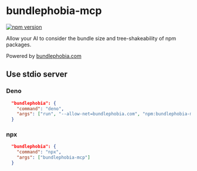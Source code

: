 # bundlephobia-mcp

[![npm version](https://badge.fury.io/js/bundlephobia-mcp.svg)](https://badge.fury.io/js/bundlephobia-mcp)

Allow your AI to consider the bundle size and tree-shakeability of npm packages.

Powered by [bundlephobia.com](https://bundlephobia.com/)

## Use stdio server

### Deno

```json
  "bundlephobia": {
    "command": "deno",
    "args": ["run", "--allow-net=bundlephobia.com", "npm:bundlephobia-mcp"]
  }
```

### npx

```json
  "bundlephobia": {
    "command": "npx",
    "args": ["bundlephobia-mcp"]
  }
```
